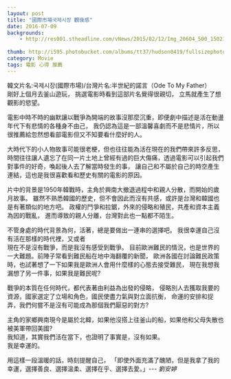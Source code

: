 ```yaml
---
layout: post
title: "國際市場국제시장 觀後感"
date: 2016-07-09
backgrounds:
    - http://res001.stheadline.com/vNews/2015/02/12/Img_20604_500_150212152104.jpg
  
thumb: http://i595.photobucket.com/albums/tt37/hudson0419/fullsizephoto530293_zpssdkw9qsy.jpg?t=1433233885
category: Movie
tags: 電影 心得 推薦
---
```

   
   
   韓文片名:국제시장(國際市場)/台灣片名:半世紀的諾言（Ode To My Father）   
   剛好上個月去釜山遊玩，
   挑選電影時看到這部片名覺得很親切，
   立馬就產生了想觀影的慾望。
   
   電影中時不時的幽默讓以戰爭為開端的故事沒那麼沉重，即便劇中描述是活在動盪年代下有悲情的各種身不由己，
   我仍認為這是一部溫馨喜劇而不是悲情片，所以很推薦給忽然想看部電影但又不知要看什麼好的人。
   
   大時代下的小人物故事可能很老梗，但也往往能為活在現在的我們帶來許多反思，
   時間往往讓人遺忘了在同一片土地上曾經有過的巨大傷痛，透過電影可以引起我們對事件的好奇，喚起後人去了解當時發生的事，
   讓自己和不屬於自己的時空產生連結，這也是我很喜歡看和歷史有關的電影的原因。   
   
   片中的背景是1950年韓戰時，主角於興南大撤退過程中和親人分散，而開始的歲月故事。
   雖然不熟悉韓國的歷史，但不會因此而沒有共感，或許是台灣和韓國也是有著類似的地方吧。
   政權的鬥爭和拉鋸，外來的侵略和殖民，共產和資本主義為因的戰亂，
   進而導致的親人分離，台灣對此也一點都不陌生。
   
   不管身處的時代背景為何，活著，總是要做出一連串的選擇吧。
   我很幸運自己沒有活在那樣的時代裡，又或者  
   現在不是沒有戰爭，而是我沒有感受到戰爭。
   目前歐洲難民的情況，也是世界的一大難題。前陣子常看到難民船在地中海翻覆的新聞，
   歐洲各國在討論難民政策時，也試著想了一下如果我是歐洲人會用什麼樣的心態去接受難民，
   現在我想我漏想了另一件事，如果我是難民呢?
   
   戰爭的本質在任何時代，都代表著由利益為出發的侵略，
   侵略別人去獲取我要的資源，國家選定了立場和角色，國民使盡力氣與對立面抗衡，
   命運的安排和捉弄，我們何嘗不是沒有可能成為那個我們厭惡的對方?
  
   主角的家鄉興南現今是屬於北韓，如果他沒搭上往釜山的船，如果他和父母失散也被美軍帶回美國?  
   我知道，其實我們活在當下，也證明了事實是，沒有如果。  
   我是幸運的。
   
   用這樣一段溫暖的話，時刻提醒自己，
   「即使外面充滿了醜陋，但是我拿了我的幸運，選擇善良、選擇溫柔、選擇在乎、選擇去愛。」--- *劉安婷*